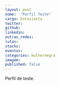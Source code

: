 ```yaml
---
layout: post
nome:  "Perfil Teste"
cargo: Entusiasta 
twitter: 
github: 
linkedin: 
outras_redes: 
lutas: 
stacks: 
eventos: 
categories: mulhernegra
imagem: 
published: false
---
```

<p>Perfil de teste.</p>
